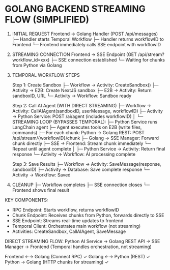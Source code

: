 # GOLANG BACKEND STREAMING FLOW (SIMPLIFIED)

1. INITIAL REQUEST
   Frontend → Golang Handler (POST /api/messages)
   ├─ Handler starts Temporal Workflow
   ├─ Handler returns workflowID to Frontend
   └─ Frontend immediately calls SSE endpoint with workflowID

2. STREAMING CONNECTION
   Frontend → SSE Endpoint (GET /api/stream?workflow_id=xxx)
   ├─ SSE connection established
   └─ Waiting for chunks from Python via Golang

3. TEMPORAL WORKFLOW STEPS

   Step 1: Create Sandbox
   ├─ Workflow → Activity: CreateSandbox()
   ├─ Activity → E2B: Create NextJS sandbox
   ├─ E2B → Activity: Return sandboxID, URL
   └─ Activity → Workflow: Sandbox ready

   Step 2: Call AI Agent (WITH DIRECT STREAMING)
   ├─ Workflow → Activity: CallAIAgent(sandboxID, userMessage, workflowID)
   ├─ Activity → Python Service: POST /ai/agent (includes workflowID)
   │
   └─ STREAMING LOOP (BYPASSES TEMPORAL):
   ├─ Python Service runs LangChain agent
   ├─ Agent executes tools on E2B (write files, commands)
   ├─ For each chunk: Python → Golang REST: POST /api/stream/{workflowID}/chunk
   ├─ Golang → SSE Manager: Forward chunk directly
   ├─ SSE → Frontend: Stream chunk immediately
   └─ Repeat until agent complete
   │
   ├─ Python Service → Activity: Return final response
   └─ Activity → Workflow: AI processing complete

   Step 3: Save Results
   ├─ Workflow → Activity: SaveMessage(response, sandboxID)
   ├─ Activity → Database: Save complete response
   └─ Activity → Workflow: Saved

4. CLEANUP
   ├─ Workflow completes
   ├─ SSE connection closes
   └─ Frontend shows final result

KEY COMPONENTS:

- RPC Endpoint: Starts workflow, returns workflowID
- Chunk Endpoint: Receives chunks from Python, forwards directly to SSE
- SSE Endpoint: Streams real-time updates to frontend
- Temporal Client: Orchestrates main workflow (not streaming)
- Activities: CreateSandbox, CallAIAgent, SaveMessage

DIRECT STREAMING FLOW:
Python AI Service → Golang REST API → SSE Manager → Frontend
(Temporal handles orchestration, not streaming)

Frontend ←→ Golang (Connect RPC) ✓
Golang ←→ Python (REST) ✓
Python → Golang (HTTP chunks for streaming) ✓
